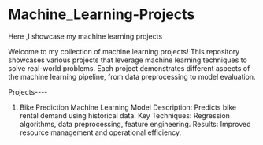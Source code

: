 # Machine_Learning-Projects
Here ,I showcase my machine learning projects


Welcome to my collection of machine learning projects! This repository showcases various projects that leverage machine learning techniques to solve real-world problems. Each project demonstrates different aspects of the machine learning pipeline, from data preprocessing to model evaluation.

Projects----
1. Bike Prediction Machine Learning Model
               Description:  Predicts bike rental demand using historical data.
               Key Techniques:  Regression algorithms, data preprocessing, feature engineering.
               Results:   Improved resource management and operational efficiency.
